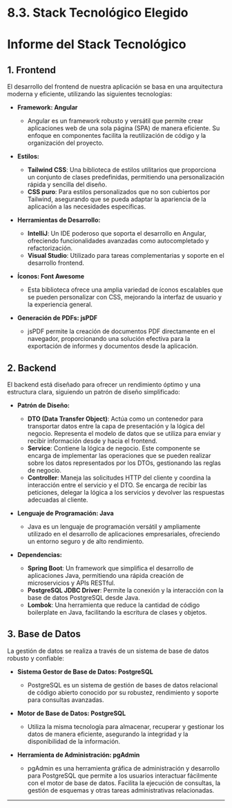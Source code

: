 # 8.3. Stack Tecnológico Elegido
# Informe del Stack Tecnológico

## 1. Frontend

El desarrollo del frontend de nuestra aplicación se basa en una arquitectura moderna y eficiente, utilizando las siguientes tecnologías:

- **Framework: Angular**
  - Angular es un framework robusto y versátil que permite crear aplicaciones web de una sola página (SPA) de manera eficiente. Su enfoque en componentes facilita la reutilización de código y la organización del proyecto.

- **Estilos:**
  - **Tailwind CSS**: Una biblioteca de estilos utilitarios que proporciona un conjunto de clases predefinidas, permitiendo una personalización rápida y sencilla del diseño.
  - **CSS puro**: Para estilos personalizados que no son cubiertos por Tailwind, asegurando que se pueda adaptar la apariencia de la aplicación a las necesidades específicas.

- **Herramientas de Desarrollo:**
  - **IntelliJ**: Un IDE poderoso que soporta el desarrollo en Angular, ofreciendo funcionalidades avanzadas como autocompletado y refactorización.
  - **Visual Studio**: Utilizado para tareas complementarias y soporte en el desarrollo frontend.

- **Íconos: Font Awesome**
  - Esta biblioteca ofrece una amplia variedad de íconos escalables que se pueden personalizar con CSS, mejorando la interfaz de usuario y la experiencia general.

- **Generación de PDFs: jsPDF**
  - jsPDF permite la creación de documentos PDF directamente en el navegador, proporcionando una solución efectiva para la exportación de informes y documentos desde la aplicación.

## 2. Backend

El backend está diseñado para ofrecer un rendimiento óptimo y una estructura clara, siguiendo un patrón de diseño simplificado:

- **Patrón de Diseño:**
  - **DTO (Data Transfer Object)**: Actúa como un contenedor para transportar datos entre la capa de presentación y la lógica del negocio. Representa el modelo de datos que se utiliza para enviar y recibir información desde y hacia el frontend.
  - **Service**: Contiene la lógica de negocio. Este componente se encarga de implementar las operaciones que se pueden realizar sobre los datos representados por los DTOs, gestionando las reglas de negocio.
  - **Controller**: Maneja las solicitudes HTTP del cliente y coordina la interacción entre el servicio y el DTO. Se encarga de recibir las peticiones, delegar la lógica a los servicios y devolver las respuestas adecuadas al cliente.

- **Lenguaje de Programación: Java**
  - Java es un lenguaje de programación versátil y ampliamente utilizado en el desarrollo de aplicaciones empresariales, ofreciendo un entorno seguro y de alto rendimiento.

- **Dependencias:**
  - **Spring Boot**: Un framework que simplifica el desarrollo de aplicaciones Java, permitiendo una rápida creación de microservicios y APIs RESTful.
  - **PostgreSQL JDBC Driver**: Permite la conexión y la interacción con la base de datos PostgreSQL desde Java.
  - **Lombok**: Una herramienta que reduce la cantidad de código boilerplate en Java, facilitando la escritura de clases y objetos.

## 3. Base de Datos

La gestión de datos se realiza a través de un sistema de base de datos robusto y confiable:

- **Sistema Gestor de Base de Datos: PostgreSQL**
  - PostgreSQL es un sistema de gestión de bases de datos relacional de código abierto conocido por su robustez, rendimiento y soporte para consultas avanzadas.

- **Motor de Base de Datos: PostgreSQL**
  - Utiliza la misma tecnología para almacenar, recuperar y gestionar los datos de manera eficiente, asegurando la integridad y la disponibilidad de la información.

- **Herramienta de Administración: pgAdmin**
  - pgAdmin es una herramienta gráfica de administración y desarrollo para PostgreSQL que permite a los usuarios interactuar fácilmente con el motor de base de datos. Facilita la ejecución de consultas, la gestión de esquemas y otras tareas administrativas relacionadas.
---
